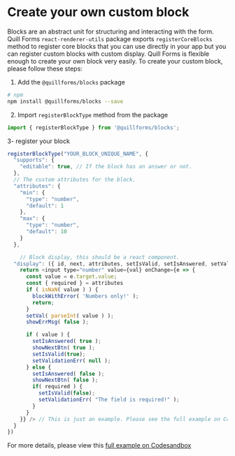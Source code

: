 # Create your own custom block
Blocks are an abstract unit for structuring and interacting with the form. Quill Forms `react-renderer-utils` package exports `registerCoreBlocks` method to register core blocks that you can use directly in your app but you can register custom blocks with custom display. 
Quill Forms is flexible enough to create your own block very easily.
To create your custom block, please follow these steps:
1. Add the `@quillforms/blocks` package

```bash
# npm
npm install @quillforms/blocks --save
```

2. Import `registerBlockType` method from the package


```js
import { registerBlockType } from '@quillforms/blocks';
```

3- register your block

```js
registerBlockType("YOUR_BLOCK_UNIQUE_NAME", {
  "supports": {
    "editable": true, // If the block has an answer or not.
  },
  // The custom attributes for the block.
  "attributes": {
    "min": {
      "type": "number",
      "default": 1
    },
    "max": {
      "type": "number",
      "default": 10 
    }
  },

    // Block display, this should be a react component. 
  "display": ({ id, next, attributes, setIsValid, setIsAnswered, setValidationErr, showNextBtn,blockWithError, val, setVal, showErrMsg }) => {
    return <input type="number" value={val} onChange={e => {
      const value = e.target.value;
      const { required } = attributes
      if ( isNaN( value ) ) {
        blockWithError( 'Numbers only!' );
        return;
      }
      setVal( parseInt( value ) );
      showErrMsg( false );

      if ( value ) {
        setIsAnswered( true );
        showNextBtn( true );
        setIsValid(true);
        setValidationErr( null );
      } else {
        setIsAnswered( false );
        showNextBtn( false );
        if( required ) {
          setIsValid(false);
          setValidationErr( "The field is required!" );
        }
      }
    }} /> // This is just an example. Please see the full example on Codesandbox in the link below.
  }
})

```
For more details, please view this [full example on Codesandbox](https://codesandbox.io/s/quill-forms-custom-block-registration-xmbyiy)

